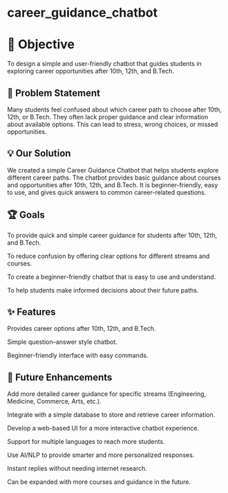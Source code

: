 # career_guidance_chatbot
# 🎯 **Objective**
To design a simple and user-friendly chatbot that guides students in exploring career opportunities after 10th, 12th, and B.Tech.

## 📝 Problem Statement
Many students feel confused about which career path to choose after 10th, 12th, or B.Tech. They often lack proper guidance and clear information about available options. This can lead to stress, wrong choices, or missed opportunities.

## 💡 Our Solution
We created a simple Career Guidance Chatbot that helps students explore different career paths. The chatbot provides basic guidance about courses and opportunities after 10th, 12th, and B.Tech. It is beginner-friendly, easy to use, and gives quick answers to common career-related questions.

## 🏆 Goals
To provide quick and simple career guidance for students after 10th, 12th, and B.Tech.

To reduce confusion by offering clear options for different streams and courses.

To create a beginner-friendly chatbot that is easy to use and understand.

To help students make informed decisions about their future paths.

## ✨ Features
Provides career options after 10th, 12th, and B.Tech.

Simple question–answer style chatbot.

Beginner-friendly interface with easy commands.

## 🔮 Future Enhancements
Add more detailed career guidance for specific streams (Engineering, Medicine, Commerce, Arts, etc.).

Integrate with a simple database to store and retrieve career information.

Develop a web-based UI for a more interactive chatbot experience.

Support for multiple languages to reach more students.

Use AI/NLP to provide smarter and more personalized responses.

Instant replies without needing internet research.

Can be expanded with more courses and guidance in the future.
